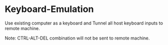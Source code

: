 # Keyboard-Emulation
Use existing computer as a keyboard and Tunnel all host keyboard inputs to remote machine.

Note: CTRL-ALT-DEL combination will not be sent to remote machine.
